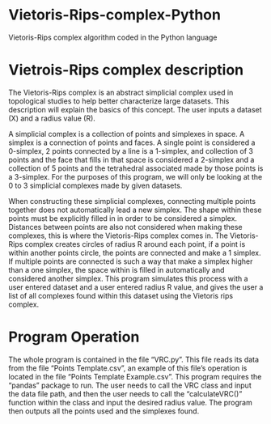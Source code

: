 # Vietoris-Rips-complex-Python
Vietoris-Rips complex algorithm coded in the Python language

# Vietrois-Rips complex description 
  The Vietoris-Rips complex is an abstract simplicial complex used in topological studies to help better characterize large datasets. This description will explain the basics of this concept. The user inputs a dataset (X) and a radius value (R). 

  A simplicial complex is a collection of points and simplexes in space. A simplex is a connection of points and faces. A single point is considered a 0-simplex, 2 points connected by a line is a 1-simplex, and collection of 3 points and the face that fills in that space is considered a 2-simplex and a collection of 5 points and the tetrahedral associated made by those points is a 3-simplex. For the purposes of this program, we will only be looking at the 0 to 3 simplicial complexes made by given datasets.

  When constructing these simplicial complexes, connecting multiple points together does not automatically lead a new simplex. The shape within these points must be explicitly filled in in order to be considered a simplex. Distances between points are also not considered when making these complexes, this is where the Vietoris-Rips complex comes in. The Vietoris-Rips complex creates circles of radius R around each point, if a point is within another points circle, the points are connected and make a 1 simplex. If multiple points are connected is such a way that make a simplex higher than a one simplex, the space within is filled in automatically and considered another simplex. This program simulates this process with a user entered dataset and a user entered radius R value, and gives the user a list of all complexes found within this dataset using the Vietoris rips complex. 

# Program Operation 
  The whole program is contained in the file “VRC.py”. This file reads its data from the file “Points Template.csv”, an example of this file’s operation is located in the file “Points Template Example.csv”. This program requires the “pandas” package to run. The user needs to call the VRC class and input the data file path, and then the user needs to call the “calculateVRC()” function within the class and input the desired radius value. The program then outputs all the points used and the simplexes found. 

